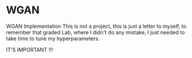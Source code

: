 # WGAN
WGAN Implementation
This is not a project, this is just a letter to myself, to remember that graded Lab, where I didn't do any mistake, I just needed to take time to tune my hyperparameters.

IT'S IMPORTANT !!!
